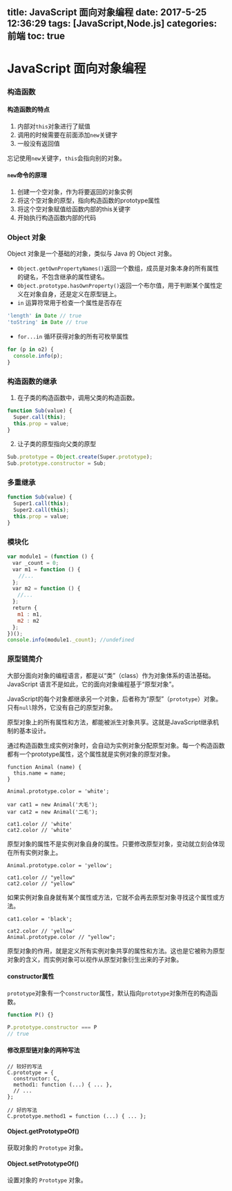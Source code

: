 title: JavaScript 面向对象编程
date: 2017-5-25 12:36:29
tags: [JavaScript,Node.js]
categories: 前端
toc: true
---
# JavaScript 面向对象编程

### 构造函数

#### 构造函数的特点
1. 内部对`this`对象进行了赋值
2. 调用的时候需要在前面添加`new`关键字
3. 一般没有返回值

忘记使用`new`关键字，`this`会指向别的对象。

#### `new`命令的原理
1. 创建一个空对象，作为将要返回的对象实例
2. 将这个空对象的原型，指向构造函数的prototype属性
3. 将这个空对象赋值给函数内部的this关键字
4. 开始执行构造函数内部的代码

### Object 对象
Object 对象是一个基础的对象，类似与 Java 的 Object 对象。
- `Object.getOwnPropertyNames()`返回一个数组，成员是对象本身的所有属性的键名，不包含继承的属性键名。
- `Object.prototype.hasOwnProperty()`返回一个布尔值，用于判断某个属性定义在对象自身，还是定义在原型链上。
- `in` 运算符常用于检查一个属性是否存在
``` javascript
'length' in Date // true
'toString' in Date // true
```
- `for...in` 循环获得对象的所有可枚举属性
``` javascript
for (p in o2) {
  console.info(p);
}
```

### 构造函数的继承
1. 在子类的构造函数中，调用父类的构造函数。
``` javascript
function Sub(value) {
  Super.call(this);
  this.prop = value;
}
```

2. 让子类的原型指向父类的原型
``` javascript
Sub.prototype = Object.create(Super.prototype);
Sub.prototype.constructor = Sub;
```

### 多重继承
``` javascript
function Sub(value) {
  Super1.call(this);
  Super2.call(this);
  this.prop = value;
}
```

### 模块化
``` javascript
var module1 = (function () {
　var _count = 0;
　var m1 = function () {
　  //...
　};
　var m2 = function () {
　　//...
　};
　return {
　　m1 : m1,
　　m2 : m2
　};
})();
console.info(module1._count); //undefined
```

### 原型链简介
大部分面向对象的编程语言，都是以“类”（class）作为对象体系的语法基础。JavaScript 语言不是如此，它的面向对象编程基于“原型对象”。

JavaScript的每个对象都继承另一个对象，后者称为“原型”（`prototype`）对象。只有`null`除外，它没有自己的原型对象。

原型对象上的所有属性和方法，都能被派生对象共享。这就是JavaScript继承机制的基本设计。

通过构造函数生成实例对象时，会自动为实例对象分配原型对象。每一个构造函数都有一个prototype属性，这个属性就是实例对象的原型对象。

```
function Animal (name) {
  this.name = name;
}

Animal.prototype.color = 'white';

var cat1 = new Animal('大毛');
var cat2 = new Animal('二毛');

cat1.color // 'white'
cat2.color // 'white'
```

原型对象的属性不是实例对象自身的属性。只要修改原型对象，变动就立刻会体现在所有实例对象上。

```
Animal.prototype.color = 'yellow';

cat1.color // "yellow"
cat2.color // "yellow"
```

如果实例对象自身就有某个属性或方法，它就不会再去原型对象寻找这个属性或方法。

```
cat1.color = 'black';

cat2.color // 'yellow'
Animal.prototype.color // "yellow";
```

原型对象的作用，就是定义所有实例对象共享的属性和方法。这也是它被称为原型对象的含义，而实例对象可以视作从原型对象衍生出来的子对象。

#### constructor属性
`prototype`对象有一个`constructor`属性，默认指向`prototype`对象所在的构造函数。

``` javascript
function P() {}

P.prototype.constructor === P
// true
```

#### 修改原型链对象的两种写法
```
// 较好的写法
C.prototype = {
  constructor: C,
  method1: function (...) { ... },
  // ...
};

// 好的写法
C.prototype.method1 = function (...) { ... };
```

#### Object.getPrototypeOf()
获取对象的 `Prototype` 对象。

#### Object.setPrototypeOf()
设置对象的 `Prototype` 对象。





